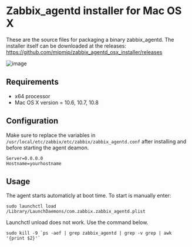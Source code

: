 # Zabbix_agentd installer for Mac OS X

These are the source files for packaging a binary zabbix_agentd. The installer itself can be downloaded at the 
releases: https://github.com/mipmip/zabbix_agentd_osx_installer/releases

![image](http://picdrop.t3lab.com/iWcWUQmdaq.png)

## Requirements

* x64 processor
* Mac OS X version = 10.6, 10.7, 10.8

## Configuration

Make sure to replace the variables in ```/usr/local/etc/zabbix/etc/zabbix/zabbix_agentd.conf``` after installing and before 
starting the agent deamon.

```
Server=0.0.0.0
Hostname=yourhostname
```

## Usage

The agent starts automaticly at boot time. To start is manually enter:

```
sudo launchctl load /Library/LaunchDaemons/com.zabbix.zabbix_agentd.plist
```

Launchctl unload does not work. Use the command below.
```
sudo kill -9 `ps -aef | grep zabbix_agentd | grep -v grep | awk '{print $2}'`
```


